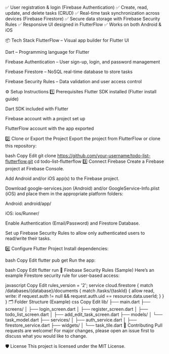 ✅ User registration & login (Firebase Authentication)
✅ Create, read, update, and delete tasks (CRUD)
✅ Real-time task synchronization across devices (Firebase Firestore)
✅ Secure data storage with Firebase Security Rules
✅ Responsive UI designed in FlutterFlow
✅ Works on both Android & iOS

📦 Tech Stack
FlutterFlow – Visual app builder for Flutter UI

Dart – Programming language for Flutter

Firebase Authentication – User sign-up, login, and password management

Firebase Firestore – NoSQL real-time database to store tasks

Firebase Security Rules – Data validation and user access control

⚙️ Setup Instructions
1️⃣ Prerequisites
Flutter SDK installed (Flutter install guide)

Dart SDK included with Flutter

Firebase account with a project set up

FlutterFlow account with the app exported

2️⃣ Clone or Export the Project
Export the project from FlutterFlow or clone this repository:

bash
Copy
Edit
git clone https://github.com/your-username/todo-list-flutterflow.git
cd todo-list-flutterflow
3️⃣ Connect Firebase
Create a Firebase project at Firebase Console.

Add Android and/or iOS app(s) to the Firebase project.

Download google-services.json (Android) and/or GoogleService-Info.plist (iOS) and place them in the appropriate platform folders:

Android: android/app/

iOS: ios/Runner/

Enable Authentication (Email/Password) and Firestore Database.

Set up Firebase Security Rules to allow only authenticated users to read/write their tasks.

4️⃣ Configure Flutter Project
Install dependencies:

bash
Copy
Edit
flutter pub get
Run the app:

bash
Copy
Edit
flutter run
🔑 Firebase Security Rules (Sample)
Here’s an example Firestore security rule for user-based access:

javascript
Copy
Edit
rules_version = '2';
service cloud.firestore {
  match /databases/{database}/documents {
    match /tasks/{taskId} {
      allow read, write: if request.auth != null && request.auth.uid == resource.data.userId;
    }
  }
}
🗂️ Folder Structure (Example)
css
Copy
Edit
lib/
 ├── main.dart
 ├── screens/
 │   ├── login_screen.dart
 │   ├── register_screen.dart
 │   ├── todo_list_screen.dart
 │   ├── add_edit_task_screen.dart
 ├── models/
 │   └── task_model.dart
 ├── services/
 │   ├── auth_service.dart
 │   ├── firestore_service.dart
 ├── widgets/
 │   └── task_tile.dart
🤝 Contributing
Pull requests are welcome! For major changes, please open an issue first to discuss what you would like to change.

🛡️ License
This project is licensed under the MIT License.